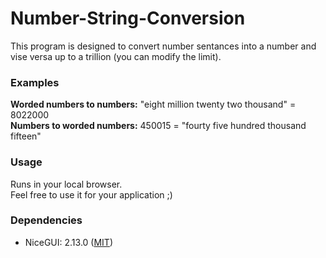 # Number-String-Conversion
This program is designed to convert number sentances into a number and vise versa up to a trillion (you can modify the limit).  
### Examples
**Worded numbers to numbers:** "eight million twenty two thousand" = 8022000  
**Numbers to worded numbers:** 450015 = "fourty five hundred thousand fifteen"
### Usage 
Runs in your local browser.  
Feel free to use it for your application ;)
### Dependencies
* NiceGUI: 2.13.0 ([MIT](https://opensource.org/licenses/MIT))